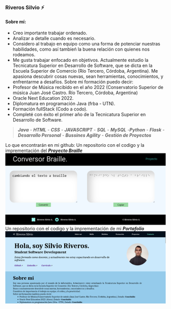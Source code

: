 ### Riveros Silvio ⚡ 

#### Sobre mí:
- Creo importante trabajar ordenado.
- Analizar a detalle cuando es necesario.
- Considero al trabajo en equipo como una forma de potenciar nuestras habilidades, como así tambień la buena relación con quienes nos rodeamos.
- Me gusta trabajar enfocado en objetivos.
Actualmente estudio la Tecnicatura Superior en Desarrollo de Software, que se dicta en la Escuela Superior de Comercio (Río Tercero, Córdoba, Argentina).
Me apasiona descubrir cosas nuevas, sean herramientas, conocimientos, y enfrentarme a desafíos.
Sobre mi formación puedo decir: 
- Profesor de Música recibido en el año 2022 (Conservatorio Superior de música Juan José Castro. Río Tercero, Córdoba, Argentina)
- Oracle Next Education 2022.
- Diplomatura en programación Java (frba - UTN).
- Formación fullStack (Codo a codo).
- Completé con éxito el primer año de la Tecnicatura Superior en Desarrollo de Software.

> ***Java*** - ***HTML*** - ***CSS*** - ***JAVASCRIPT*** - ***SQL*** - ***MySQL*** -***Python*** - ***Flask*** - 
***Desarrollo Personal*** - ***Bussines Agility*** - ***Gestión de Proyectos***


Lo que encontrarán en mi github:
Un repositorio con el codigo y la imprementación del ***Proyecto Braille***
![Imagen del proyecto braille](image.png)
Un repositorio con el codigo y la imprementación de mi ***Portafolio***
![Imagen de Portafolios](image-1.png)



